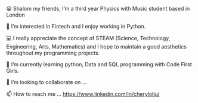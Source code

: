 😀 Shalom my friends, I’m a third year Physics with Music student based in London  

🎍 I’m interested in Fintech and I enjoy working in Python. 

💻 I really appreciate the concept of STEAM (Science, Technology, Engineering, Arts, Mathematics) and I hope to maintain a good aesthetics throughout my programming projects.

🌱 I’m currently learning python, Data and SQL programming with Code First Girls.

💞️ I’m looking to collaborate on ...

📫 How to reach me ... https://www.linkedin.com/in/cheryloliu/

<!---
ollulceland/ollulceland is a ✨ special ✨ repository because its `README.md` (this file) appears on your GitHub profile.
You can click the Preview link to take a look at your changes.
--->
